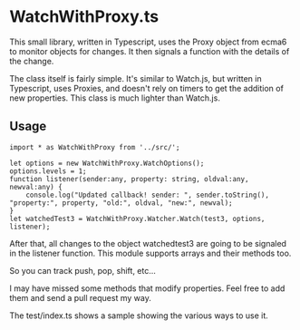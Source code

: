 # WatchWithProxy.ts
This small library, written in Typescript, uses the Proxy object from ecma6 to monitor objects for changes. It then signals a function with the details of the change. 

The class itself is fairly simple. It's similar to Watch.js, but written in Typescript, uses Proxies, and doesn't rely on timers to get the addition of new properties. This class is much lighter than Watch.js.

## Usage

```
import * as WatchWithProxy from '../src/';

let options = new WatchWithProxy.WatchOptions();
options.levels = 1;
function listener(sender:any, property: string, oldval:any, newval:any) {
    console.log("Updated callback! sender: ", sender.toString(), "property:", property, "old:", oldval, "new:", newval);
}
let watchedTest3 = WatchWithProxy.Watcher.Watch(test3, options, listener);

```

After that, all changes to the object watchedtest3 are going to be signaled in the listener function. This module supports arrays and their methods too.

So you can track push, pop, shift, etc... 

I may have missed some methods that modify properties. Feel free to add them and send a pull request my way.

The test/index.ts shows a sample showing the various ways to use it. 
